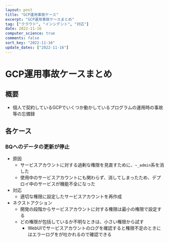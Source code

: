 ```yaml
---
layout: post
title: "GCP運用事故ケース"
excerpt: "GCP運用事故ケースまとめ"
tag: ["クラウド", "インシデント", "対応"]
date: 2022-11-16
computer_science: true
comments: false
sort_key: "2022-11-16"
update_dates: ["2022-11-16"]
---
```


# GCP運用事故ケースまとめ

## 概要
 - 個人で契約しているGCPでいくつか動かしているプログラムの運用時の事故等の忘備録

## 各ケース

### BQへのデータの更新が停止
 - 原因
   - サービスアカウントに対する過剰な権限を見直すために、`~_admin`系を消した
   - 使用中のサービスアカウントにも関わらず、消してしまったため、デプロイ中のサービスが機能不全になった
 - 対応
   - 適切な権限に設定したサービスアカウントを再作成
 - ネクストアクション
   - 開発の段階からサービスアカウントに対する権限は最小の権限で設定する
   - どの権限が包括しているか不明なときは、小さい権限から試す
     - WebUIでサービスアカウントのログを確認すると権限不足のときにはエラーログをが吐かれるので確認できる
